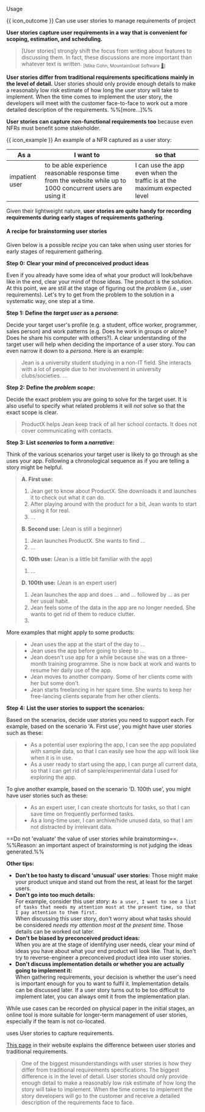 <span id="title">Usage</span>

<span id="prereqs"></span>

<span id="outcomes">{{ icon_outcome }} Can use user stories to manage requirements of project</span>

<div id="body">

**User stories capture user requirements in a way that is convenient for <popover content="i.e. which features to include in the product">scoping</popover>, <popover content="i.e. how much effort each feature will take">estimation</popover>, and <popover content="i.e. when to deliver each feature">scheduling</popover>.**

> [User stories] strongly shift the focus from writing about features to discussing them. In fact, these discussions are more important than whatever text is written. <sub>[Mike Cohn, MountainGoat Software [:link:](https://www.mountaingoatsoftware.com/agile/user-stories)]</sub>

**User stories differ from <popover content="e.g. a description of the requirements written in prose">traditional requirements specifications</popover> mainly in the level of detail.** User stories should only provide enough details to make a reasonably low risk estimate of how long the user story will take to implement. When the time comes to implement the user story, the developers will meet with the customer face-to-face  to work out a more detailed description of the requirements. %%[<trigger for="modal:xp-user-stories" trigger="click">more...</trigger>]%%

**User stories can capture <trigger trigger="click" for="modal:userStoriesUsage-nfr">non-functional requirements</trigger> too** because even NFRs must benefit some stakeholder.

<modal large header="Textbook {{ icon_embedding }}" id="modal:userStoriesUsage-nfr">
  <include src="../../../requirements/nonFunctionalRequirements/unit-inElsewhere-asFlat.md" boilerplate/>
</modal>

<box>

{{ icon_example }} An example of a NFR captured as a user story:

As a | I want to | so that
-----|-----------|--------
impatient user | to be able experience reasonable response time from the website while up to 1000 concurrent users are using it | I can use the app even when the traffic is at the maximum expected level

</box>

<div id="usageTips">

Given their lightweight nature, **user stories are quite handy for recording requirements during early stages of requirements gathering**.

<box>

#### A recipe for brainstorming user stories

Given below is a possible _recipe_ you can take when using user stories for early stages of requirement gathering.

****Step 0:**** **Clear your mind of preconceived product ideas**

Even if you already have some idea of what your product will look/behave like in the end, clear your mind of those ideas. The product is the _solution_. At this point, we are still at the stage of figuring out the _problem_ (i.e., user requirements). Let's try to get from the problem to the solution in a systematic way, one step at a time.


****Step 1:**** **Define the _target user_ as a _persona_:**

Decide your target user's profile (e.g. a student, office worker, programmer, sales person) and work patterns (e.g. Does he work in groups or alone? Does he share his computer with others?). A clear understanding of the target user will help when deciding the importance of a user story. You can even narrow it down to a _persona_. Here is an example:

> Jean is a university student studying in a non-IT field. She interacts with a lot of people due to her involvement in university clubs/societies. ...


****Step 2:**** **Define the _problem scope_:**

Decide the exact problem you are going to solve for the target user. It is also useful to specify what related problems it will _not_ solve so that the exact scope is clear.

> ProductX helps Jean keep track of all her school contacts. It does not cover communicating with contacts.


****Step 3:**** **List _scenarios_ to form a _narrative_:**

Think of the various scenarios your target user is likely to go through as she uses your app. Following a chronological sequence as if you are telling a story might be helpful.

<blockquote>

**A. First use:**
1. Jean get to know about ProductX. She downloads it and launches it to check out what it can do.
1. After playing around with the product for a bit, Jean wants to start using it for real.
1. ...

**B. Second use:** (Jean is still a beginner)
1. Jean launches ProductX. She wants to find ...
1. ...

**C. 10th use:** (Jean is a little bit familiar with the app)
1. ...


**D. 100th use:** (Jean is an expert user)
1. Jean launches the app and does ... and ... followed by ... as per her usual habit.
1. Jean feels some of the data in the app are no longer needed. She wants to get rid of them to reduce clutter.
1.
</blockquote>

More examples that might apply to some products:

<blockquote>

* Jean uses the app at the start of the day to ...
* Jean uses the app before going to sleep to ...
* Jean doesn't use app for a while because she was on a three-month training programme. She is now back at work and wants to resume her daily use of the app.
* Jean moves to another company. Some of her clients come with her but some don't.
* Jean starts freelancing in her spare time. She wants to keep her free-lancing clients separate from her other clients.
</blockquote>


****Step 4:**** **List the user stories to support the scenarios:**

Based on the scenarios, decide user stories you need to support each. For example, based on the scenario 'A. First use', you might have user stories such as these:

<blockquote>

* As a potential user exploring the app, I can see the app populated with sample data, so that I can easily see how the app will look like when it is in use.
* As a user ready to start using the app, I can purge all current data, so that I can get rid of sample/experimental data I used for exploring the app.
</blockquote>

To give another example, based on the scenario 'D. 100th use', you might have user stories such as these:

<blockquote>

* As an expert user, I can create shortcuts for tasks, so that I can save time on frequently performed tasks.
* As a long-time user, I can archive/hide unused data, so that I am not distracted by irrelevant data.
</blockquote>

==Do not 'evaluate' the value of user stories while brainstorming==. %%Reason: an important aspect of brainstorming is not judging the ideas generated.%%

****Other tips:****

* **Don't be too hasty to discard 'unusual' user stories:**
  Those might make your product unique and stand out from the rest, at least for the target users.
* **Don't go into too much details:**  
  For example, consider this user story: `As a user, I want to see a list of tasks that needs my attention most at the present time, so that I pay attention to them first.`<br> 
  When discussing this user story, don't worry about what tasks should be considered _needs my attention most at the present time_. Those details can be worked out later.
* **Don't be biased by preconceived product ideas:**  
  When you are at the stage of identifying user needs, clear your mind of ideas you have about what your end product will look like. That is, don't try to reverse-engineer a preconceived product idea into user stories.
* **Don't discuss implementation details or whether you are actually going to implement it:**  
  When gathering requirements, your decision is whether the user's need is important enough for you to want to fulfil it. Implementation details can be discussed later. If a user story turns out to be too difficult to implement later, you can always omit it from the implementation plan. 
   
</box>

</div>

While use cases can be recorded on <tooltip content="e.g. index cards or sticky notes">physical paper</tooltip> in the initial stages, an online tool is more suitable for longer-term management of user stories, especially if the team is not <tooltip content="physically in the same location">co-located</tooltip>.

<span class="non-printable">
<panel header="**Tool Examples**: How to use some example online tools to manage user stories" alt="tool examples">
  <include src="tools.md" />
</panel>
</span>

<modal id="modal:xp-user-stories" header=":bookmark: User stories vs traditional requirement specifications, according to XP">

<include src="../../../common/popOvers.md#xp" inline /> uses User stories to capture requirements.

[This page](http://www.extremeprogramming.org/rules/userstories.html) in their website explains the difference between user stories and traditional requirements.

>One of the biggest misunderstandings with user stories is how they differ from traditional requirements specifications. The biggest difference is in the level of detail. User stories should only provide enough detail to make a reasonably low risk estimate of how long the story will take to implement. When the time comes to implement the story developers will go to the customer and receive a detailed description of the requirements face to face.

</modal>

</div>

<div id="extras">
  <include src="resources.md" />
</div>